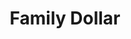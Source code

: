 ---
title: "Family Dollar"
url: /philadelphia/family-dollar-lancaster-avenue/
shop: variety store
---